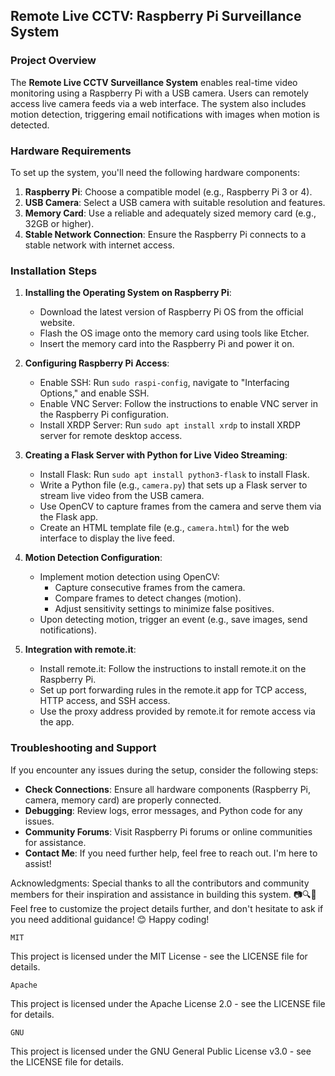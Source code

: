 ## Remote Live CCTV: Raspberry Pi Surveillance System

### Project Overview

The **Remote Live CCTV Surveillance System** enables real-time video monitoring using a Raspberry Pi with a USB camera. Users can remotely access live camera feeds via a web interface. The system also includes motion detection, triggering email notifications with images when motion is detected.

### Hardware Requirements

To set up the system, you'll need the following hardware components:

1. **Raspberry Pi**: Choose a compatible model (e.g., Raspberry Pi 3 or 4).
2. **USB Camera**: Select a USB camera with suitable resolution and features.
3. **Memory Card**: Use a reliable and adequately sized memory card (e.g., 32GB or higher).
4. **Stable Network Connection**: Ensure the Raspberry Pi connects to a stable network with internet access.

### Installation Steps

1. **Installing the Operating System on Raspberry Pi**:
    - Download the latest version of Raspberry Pi OS from the official website.
    - Flash the OS image onto the memory card using tools like Etcher.
    - Insert the memory card into the Raspberry Pi and power it on.

2. **Configuring Raspberry Pi Access**:
    - Enable SSH: Run `sudo raspi-config`, navigate to "Interfacing Options," and enable SSH.
    - Enable VNC Server: Follow the instructions to enable VNC server in the Raspberry Pi configuration.
    - Install XRDP Server: Run `sudo apt install xrdp` to install XRDP server for remote desktop access.

3. **Creating a Flask Server with Python for Live Video Streaming**:
    - Install Flask: Run `sudo apt install python3-flask` to install Flask.
    - Write a Python file (e.g., `camera.py`) that sets up a Flask server to stream live video from the USB camera.
    - Use OpenCV to capture frames from the camera and serve them via the Flask app.
    - Create an HTML template file (e.g., `camera.html`) for the web interface to display the live feed.

4. **Motion Detection Configuration**:
    - Implement motion detection using OpenCV:
        - Capture consecutive frames from the camera.
        - Compare frames to detect changes (motion).
        - Adjust sensitivity settings to minimize false positives.
    - Upon detecting motion, trigger an event (e.g., save images, send notifications).

5. **Integration with remote.it**:
    - Install remote.it: Follow the instructions to install remote.it on the Raspberry Pi.
    - Set up port forwarding rules in the remote.it app for TCP access, HTTP access, and SSH access.
    - Use the proxy address provided by remote.it for remote access via the app.

### Troubleshooting and Support

If you encounter any issues during the setup, consider the following steps:

- **Check Connections**: Ensure all hardware components (Raspberry Pi, camera, memory card) are properly connected.
- **Debugging**: Review logs, error messages, and Python code for any issues.
- **Community Forums**: Visit Raspberry Pi forums or online communities for assistance.
- **Contact Me**: If you need further help, feel free to reach out. I'm here to assist!


Acknowledgments: Special thanks to all the contributors and community members for their inspiration and assistance in building this system.
📷🔍👀 Feel free to customize the project details further, and don't hesitate to ask if you need additional guidance! 
😊 Happy coding! 


`MIT`

This project is licensed under the MIT License - see the LICENSE file for details.

`Apache`

This project is licensed under the Apache License 2.0 - see the LICENSE file for details.

`GNU`

This project is licensed under the GNU General Public License v3.0 - see the LICENSE file for details.

